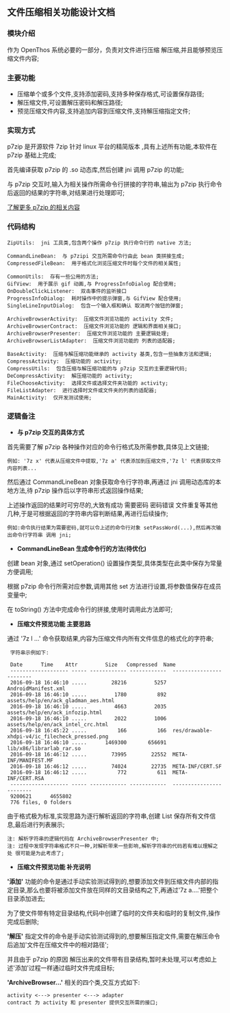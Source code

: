 
## 文件压缩相关功能设计文档

### 模块介绍
作为 OpenThos 系统必要的一部分，负责对文件进行压缩 解压缩,并且能够预览压缩文件内容;

### 主要功能
- 压缩单个或多个文件,支持添加密码,支持多种保存格式,可设置保存路径;
- 解压缩文件,可设置解压密码和解压路径;
- 预览压缩文件内容,支持追加内容到压缩文件,支持解压缩指定文件;

### 实现方式
p7zip 是开源软件 7zip 针对 linux 平台的精简版本 ,具有上述所有功能,本软件在 p7zip 基础上完成;

首先编译获取 p7zip 的 .so 动态库,然后创建 jni 调用 p7zip 的功能;

与 p7zip 交互时,输入为相关操作所需命令行拼接的字符串,输出为 p7zip 执行命令后返回的结果的字符串,对结果进行处理即可;

[了解更多 p7zip 的相关内容](http://p7zip.sourceforge.net/)

### 代码结构

    ZipUtils:  jni 工具类,包含两个操作 p7zip 执行命令行的 native 方法;

    CommandLineBean:  与 p7zipi 交互所需命令行由此 bean 类拼接生成;
    CompressedFileBean:  用于格式化浏览压缩文件时每个文件的相关属性;
    
    CommonUtils:  存有一些公用的方法;
    GifView:  用于展示 gif 动画,与 ProgressInfoDialog 配合使用;
    OnDoubleClickListener:  双击事件的监听接口
    ProgressInfoDialog:  耗时操作中的提示弹窗,与 GifView 配合使用;
    SingleLineInputDialog:  包含一个输入框和确认 取消两个按钮的弹窗;

    ArchiveBrowserActivity:  压缩文件浏览功能的 activity 文件;
    ArchiveBrowserContract:  压缩文件浏览功能的 逻辑和界面相关接口;
    ArchiveBrowserPresenter:  压缩文件浏览功能的 主要逻辑处理;
    ArchiveBrowserListAdapter:  压缩文件浏览功能的 列表的适配器; 

    BaseActivity:  压缩与解压缩功能继承的 activity 基类,包含一些抽象方法和逻辑;
    CompressActivity:  压缩功能的 activity;
    CompressUtils:  包含压缩与解压缩功能的与 p7zip 交互的主要逻辑代码;
    DeCompressActivity:  解压缩功能的 activity;
    FileChooseActivity:  选择文件或选择文件夹功能的 activity;
    FileListAdapter:  进行选择时文件或文件夹的列表的适配器;
    MainActivity:  仅开发测试使用;

### 逻辑备注

- **与 p7zip 交互的具体方式**

首先需要了解 p7zip 各种操作对应的命令行格式及所需参数,具体见上文链接;

    例如: '7z x' 代表从压缩文件中提取,'7z a' 代表添加到压缩文件,'7z l' 代表获取文件内容列表...

然后通过 CommandLineBean 对象获取命令行字符串,再通过 jni 调用动态库的本地方法,待 p7zip 操作后以字符串形式返回操作结果;

上述操作返回的结果时可穷尽的,大致有成功 需要密码 密码错误 文件重复等其他几种,于是可根据返回的字符串内容判断结果,再进行后续操作;

    例如:命令执行结果为需要密码,就可以令上述的命令行对象 setPassWord(...),然后再次输出命令行字符串 调用 jni;

- **CommandLineBean 生成命令行的方法(待优化)**

创建 bean 对象,通过 setOperation() 设置操作类型,具体类型在此类中保存为常量方便调用;

根据 p7zip 命令行所需对应参数,调用其他 set 方法进行设置,将参数值保存在成员变量中;

在 toString() 方法中完成命令行的拼接,使用时调用此方法即可;

- **压缩文件预览功能 主要思路**

通过 '7z l ...' 命令获取结果,内容为压缩文件内所有文件信息的格式化的字符串;

     字符串示例如下:
     
     Date      Time    Attr         Size   Compressed  Name
     ------------------- ----- ------------ ------------  ------------------------
     2016-09-18 16:46:10 .....        28216         5257  AndroidManifest.xml
     2016-09-18 16:46:10 .....         1780          892  assets/help/en/ack_gladman_aes.html
     2016-09-18 16:46:10 .....         4663         2035  assets/help/en/ack_infozip.html
     2016-09-18 16:46:10 .....         2022         1006  assets/help/en/ack_intel_crc.html
     2016-09-18 16:45:22 .....          166          166  res/drawable-xhdpi-v4/ic_filecheck_pressed.png
     2016-09-18 16:46:10 .....      1469300       656691  lib/x86/librarlab_rar.so
     2016-09-18 16:46:12 .....        73995        22552  META-INF/MANIFEST.MF
     2016-09-18 16:46:12 .....        74024        22735  META-INF/CERT.SF
     2016-09-18 16:46:12 .....          772          611  META-INF/CERT.RSA
     ------------------- ----- ------------ ------------  ------------------------
     9200621      4655802
     776 files, 0 folders

由于格式极为标准,实现思路为逐行解析返回的字符串,创建 List<CompressedFileBean> 保存所有文件信息,最后进行列表展示;
    
    注: 解析字符串的逻辑代码在 ArchiveBrowserPresenter 中;
    注: 过程中发现字符串格式不只一种,对解析带来一些影响,解析字符串的代码若有难以理解之处 很可能是为此考虑了;

- **压缩文件预览功能 补充说明**

**'添加'** 功能的命令是通过手动实验测试得到的,想要添加文件到压缩文件内部的指定目录,那么也要将被添加文件放在同样的文目录结构之下,再通过'7z a....'把整个目录添加进去;

为了使文件带有特定目录结构,代码中创建了临时的文件夹和临时的复制文件,操作完成后删除;

**'解压'** 指定文件的命令是手动实验测试得到的,想要解压指定文件,需要在解压命令后追加'文件在压缩文件中的相对路径';

并且由于 p7zip 的原因 解压出来的文件带有目录结构,暂时未处理,可以考虑如上述'添加'过程一样通过临时文件完成目标;

**'ArchiveBrowser...'** 相关的四个类,交互方式如下:
        
    activity <---> presenter <---> adapter
    contract 为 activity 和 presenter 提供交互所需的接口;







